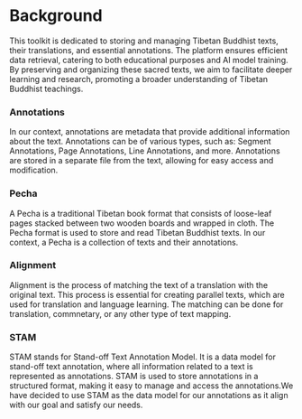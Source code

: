
# Background 

This toolkit is dedicated to storing and managing Tibetan Buddhist texts, their
translations, and essential annotations. The platform ensures efficient data retrieval, catering to
both educational purposes and AI model training. By preserving and organizing these sacred texts,
we aim to facilitate deeper learning and research, promoting a broader understanding of Tibetan
Buddhist teachings.



### Annotations 
In our context, annotations are metadata that provide additional information about the text. Annotations can be of various types, such as: Segment Annotations, Page Annotations, Line Annotations, and more. Annotations are stored in a separate file from the text, allowing for easy access and modification.

### Pecha
A Pecha is a traditional Tibetan book format that consists of loose-leaf pages stacked between two wooden boards and wrapped in cloth. The Pecha format is used to store and read Tibetan Buddhist texts. In our context, a Pecha is a collection of texts and their annotations.

### Alignment 
Alignment is the process of matching the text of a translation with the original text. This process is essential for creating parallel texts, which are used for translation and language learning. The matching can be done for translation, commnetary, or any other type of text mapping.

### STAM 
STAM stands for Stand-off Text Annotation Model. It is a data model for stand-off text annotation, where all information related to a text is represented as annotations. STAM is used to store annotations in a structured format, making it easy to manage and access the annotations.We have decided to use STAM as the data model for our annotations as it align with our goal and satisfy our needs.